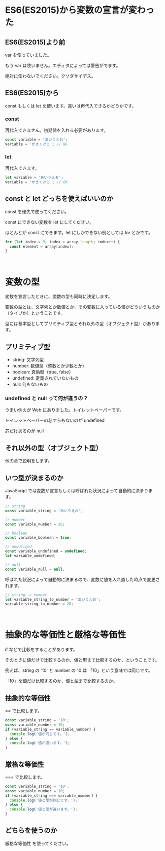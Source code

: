 # ES6(ES2015)から変数の宣言が変わった

## ES6(ES2015)より前

var を使っていました。

もう var は使いません。エディタによっては警告がでます。

絶対に使わないでください。クソダサイデス。

## ES6(ES2015)から

const もしくは let を使います。違いは再代入できるかどうかです。

### const

再代入できません。初期値を入れる必要があります。

```js
const variable = 'あいうえお';
variable = 'かきくけこ'; // NG
```

### let

再代入できます。

```js
let variable = 'あいうえお';
variable = 'かきくけこ'; // OK
```

## const と let どっちを使えばいいのか

const を優先で使ってください。

const にできない変数を let にしてください。

ほとんどが const にできます。let にしかできない例としては for とかです。

```js
for (let index = 0; index < array.length; index++) {
  const element = array[index];
}
```

<br>

# 変数の型

変数を宣言したときに、変数の型も同時に決定します。

変数の型とは、文字列とか数値とか、その変数に入っている値がどういうものか（タイプか）ということです。

型には基本型としてプリミティブ型とそれ以外の型（オブジェクト型）があります。

## プリミティブ型

- string: 文字列型
- number: 数値型（整数とか少数とか）
- boolean: 真偽型（true, false）
- undefined: 定義されていないもの
- null: 何もないもの

### undefined と null って何が違うの？

うまい例えが Web にありました。トイレットペーパーです。

トイレットペーパーの芯すらもないのが undefined

芯だけあるのが null

## それ以外の型（オブジェクト型）

他の章で説明をします。

## いつ型が決まるのか

JavaScript では変数が宣言もしくは呼ばれた状況によって自動的に決まります。

```js
// string
const variable_string = 'あいうえお';

// number
const variable_number = 20;

// boolean
const variable_boolean = true;

// undefined
const variable_undefined = undefined;
let variable_undefined;

// null
const variable_null = null;
```

呼ばれた状況によって自動的に決まるので、変数に値を入れ直した時点で変更されます。

```js
// string -> number
let variable_string_to_number = 'あいうえお';
variable_string_to_number = 20;
```

<br>

# 抽象的な等価性と厳格な等価性

if などで比較をすることがあります。

そのときに値だけで比較するのか、値と型まで比較するのか、ということです。

例えば、string の '10' と number の 10 は 「10」という意味では同じです。

「10」を値だけ比較するのか、値と型まで比較するのか。

## 抽象的な等価性

== で比較します。

```js
const variable_string = '10';
const variable_number = 10;
if (variable_string == variable_number) {
  console.log('値が同じです。');
} else {
  console.log('値が違います。');
}
```

## 厳格な等価性

=== で比較します。

```js
const variable_string = '10';
const variable_number = 10;
if (variable_string === variable_number) {
  console.log('値と型が同じです。');
} else {
  console.log('値と型が違います。');
}
```

## どちらを使うのか

厳格な等価性 を使ってください。
